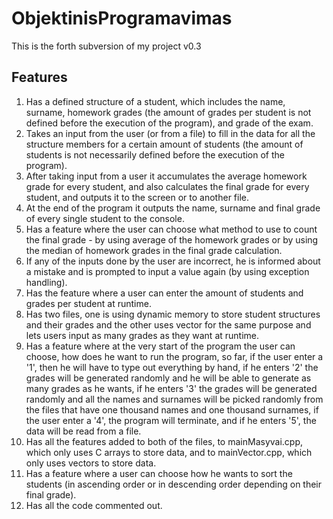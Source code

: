 # ObjektinisProgramavimas

This is the forth subversion of my project v0.3

## Features

1. Has a defined structure of a student, which includes the name, surname, homework grades (the amount of grades per student is not defined before the execution of the program), and grade of the exam.
2. Takes an input from the user (or from a file) to fill in the data for all the structure members for a certain amount of students (the amount of students is not necessarily defined before the execution of the program).
3. After taking input from a user it accumulates the average homework grade for every student, and also calculates the final grade for every student, and outputs it to the screen or to another file.
4. At the end of the program it outputs the name, surname and final grade of every single student to the console.
5. Has a feature where the user can choose what method to use to count the final grade - by using average of the homework grades or by using the median of homework grades in the final grade calculation.
6. If any of the inputs done by the user are incorrect, he is informed about a mistake and is prompted to input a value again (by using exception handling).
7. Has the feature where a user can enter the amount of students and grades per student at runtime.
8. Has two files, one is using dynamic memory to store student structures and their grades and the other uses vector for the same purpose and lets users input as many grades as they want at runtime.
9. Has a feature where at the very start of the program the user can choose, how does he want to run the program, so far, if the user enter a '1', then he will have to type out everything by hand, if he enters '2' the grades will be generated randomly and he will be able to generate as many grades as he wants, if he enters '3' the grades will be generated randomly and all the names and surnames will be picked randomly from the files that have one thousand names and one thousand surnames, if the user enter a '4', the program will terminate, and if he enters '5', the data will be read from a file.
10. Has all the features added to both of the files, to mainMasyvai.cpp, which only uses C arrays to store data, and to mainVector.cpp, which only uses vectors to store data.
11. Has a feature where a user can choose how he wants to sort the students (in ascending order or in descending order depending on their final grade).
12. Has all the code commented out.

